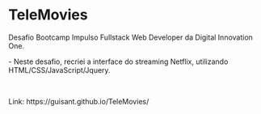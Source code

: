 # TeleMovies
<p>Desafio Bootcamp Impulso Fullstack Web Developer da Digital Innovation One.</p>
<p>- Neste desafio, recriei a interface do streaming Netflix, utilizando HTML/CSS/JavaScript/Jquery.</p>

<br>

<p>Link: https://guisant.github.io/TeleMovies/</p>
